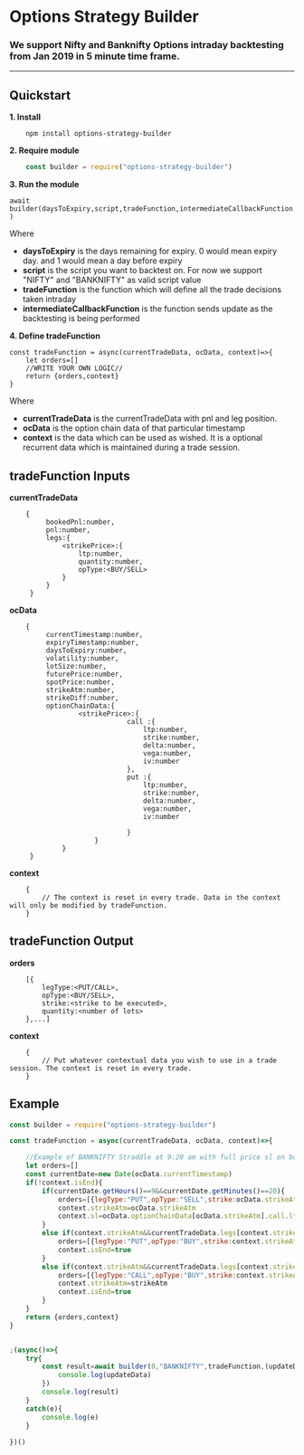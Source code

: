 # Options Strategy Builder

### We support Nifty and Banknifty Options intraday backtesting from Jan 2019 in 5 minute time frame.
---
## Quickstart

**1. Install**
```shell
    npm install options-strategy-builder
```
**2. Require module**

```javascript
    const builder = require("options-strategy-builder")
```

**3. Run the module**

`await builder(daysToExpiry,script,tradeFunction,intermediateCallbackFunction)`

Where

  * **daysToExpiry** is the days remaining for expiry. 0 would mean expiry day. and 1 would mean a day before expiry
  * **script** is the script you want to backtest on. For now we support "NIFTY" and "BANKNIFTY" as valid script value
  * **tradeFunction** is the function which will define all the trade decisions taken intraday
  * **intermediateCallbackFunction** is the function sends update as the backtesting is being performed

**4. Define tradeFunction**

```
const tradeFunction = async(currentTradeData, ocData, context)=>{ 
    let orders=[]
    //WRITE YOUR OWN LOGIC// 
    return {orders,context}
}
```

Where

  * **currentTradeData** is the currentTradeData with pnl and leg position.
  * **ocData** is the option chain data of that particular timestamp
  * **context** is the data which can be used as wished. It is a optional recurrent data which is maintained during a trade session.

## tradeFunction Inputs
**currentTradeData**
```   
    { 
         bookedPnl:number,
         pnl:number,
         legs:{
             <strikePrice>:{
                 ltp:number,
                 quantity:number,
                 opType:<BUY/SELL>
             }
         }
     }
```
**ocData**
```
    {
         currentTimestamp:number,
         expiryTimestamp:number,
         daysToExpiry:number,
         volatility:number,
         lotSize:number,
         futurePrice:number,
         spotPrice:number,
         strikeAtm:number,
         strikeDiff:number,
         optionChainData:{
                 <strikePrice>:{
                             call :{
                                 ltp:number, 
                                 strike:number, 
                                 delta:number, 
                                 vega:number, 
                                 iv:number
                             },
                             put :{
                                 ltp:number, 
                                 strike:number, 
                                 delta:number, 
                                 vega:number, 
                                 iv:number

                             }
                     }
             }
     }
```
**context**
```
    {
        // The context is reset in every trade. Data in the context will only be modified by tradeFunction.
    }
```

## tradeFunction Output
**orders**
```
    [{
        legType:<PUT/CALL>,
        opType:<BUY/SELL>,
        strike:<strike to be executed>,
        quantity:<number of lots>
    },...]
```
**context**
```
    {
        // Put whatever contextual data you wish to use in a trade session. The context is reset in every trade.
    }
```
## Example

```javascript
const builder = require("options-strategy-builder")

const tradeFunction = async(currentTradeData, ocData, context)=>{

    //Example of BANKNIFTY Straddle at 9:20 am with full price sl on both legs
    let orders=[]
    const currentDate=new Date(ocData.currentTimestamp)
    if(!context.isEnd){
        if(currentDate.getHours()==9&&currentDate.getMinutes()==20){
            orders=[{legType:"PUT",opType:"SELL",strike:ocData.strikeAtm,quantity:1},{legType:"CALL",opType:"SELL",strike:ocData.strikeAtm,quantity:1}]
            context.strikeAtm=ocData.strikeAtm
            context.sl=ocData.optionChainData[ocData.strikeAtm].call.ltp+ocData.optionChainData[ocData.strikeAtm].put.ltp
        }
        else if(context.strikeAtm&&currentTradeData.legs[context.strikeAtm]&&currentTradeData.legs[context.strikeAtm].put.pnl<-context.sl){
            orders=[{legType:"PUT",opType:"BUY",strike:context.strikeAtm,quantity:1}]
            context.isEnd=true
        }
        else if(context.strikeAtm&&currentTradeData.legs[context.strikeAtm]&&currentTradeData.legs[context.strikeAtm].call.pnl<-context.sl){
            orders=[{legType:"CALL",opType:"BUY",strike:context.strikeAtm,quantity:1}]
            context.strikeAtm=strikeAtm
            context.isEnd=true
        }
    }
    return {orders,context}
}


;(async()=>{
    try{
        const result=await builder(0,"BANKNIFTY",tradeFunction,(updateData)=>{
            console.log(updateData)
        })
        console.log(result)
    }
    catch(e){
        console.log(e)
    }
    
})()
```


